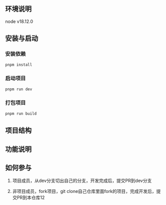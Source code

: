 ## 环境说明

node v18.12.0

## 安装与启动

### 安装依赖

```bash
pnpm install
```

### 启动项目

```bash
pnpm run dev
```

### 打包项目

```bash
pnpm run build
```

## 项目结构

## 功能说明

## 如何参与

1. 项目成员，从dev分支切出自己的分支，开发完成后，提交PR到dev分支

2. 非项目成员，fork项目，git clone自己仓库里面fork的项目，完成开发后，提交PR到本仓库12

